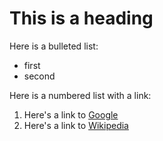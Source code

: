 # This is a heading

Here is a bulleted list:
 
 * first
 * second

Here is a numbered list with a link:

 1. Here's a link to [Google](http://www.google.com)
 2. Here's a link to [Wikipedia](http://www.wikipedia.org)

